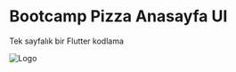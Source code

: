 
# Bootcamp Pizza Anasayfa UI

Tek sayfalık bir Flutter kodlama


![Logo](https://github.com/yoncademirhan/Pizza_Flutter_Anasayfa/blob/main/pizza_kas%C4%B1m.png)

    
